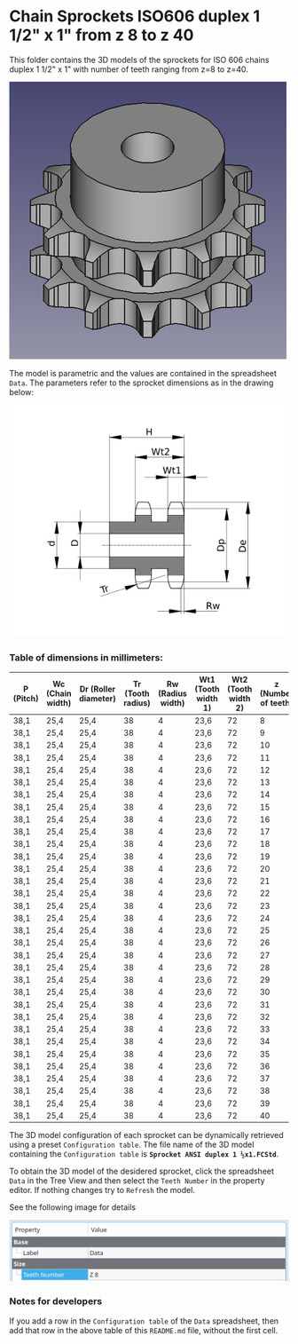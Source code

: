 # Chain Sprockets ISO606 duplex 1 1/2" x 1" from z 8 to z 40

This folder contains the 3D models of the sprockets for ISO 606 chains duplex 1 1/2" x 1" with number of teeth ranging from z=8 to z=40.

![Image](../images/duplex_screenshot.png "Sprocket Duplex")

The model is parametric and the values are contained in the spreadsheet `Data`.
The parameters refer to the sprocket dimensions as in the drawing below:

![Drawing](../images/duplex_drawing.png "Drawing")

### Table of dimensions in millimeters:

P (Pitch)|Wc (Chain width)|Dr (Roller diameter)|Tr (Tooth radius)|Rw (Radius width)|Wt1 (Tooth width 1)|Wt2 (Tooth width 2)|z (Number of teeth)|De (External Diameter)|Dp (pitch diameter)|d (Hub diameter)|D (Hole diameter)|H (Total height)
---|---|---|---|---|---|---|---|---|---|---|---|---
38,1|25,4|25,4|38|4|23,6|72|8|115|99,55|58|25|95
38,1|25,4|25,4|38|4|23,6|72|9|126,4|111,4|70|25|95
38,1|25,4|25,4|38|4|23,6|72|10|138|123,29|80|25|95
38,1|25,4|25,4|38|4|23,6|72|11|150|135,21|90|25|100
38,1|25,4|25,4|38|4|23,6|72|12|162|147,22|102|25|100
38,1|25,4|25,4|38|4|23,6|72|13|174,2|159,18|114|25|100
38,1|25,4|25,4|38|4|23,6|72|14|186,2|171,22|128|25|100
38,1|25,4|25,4|38|4|23,6|72|15|198,2|183,26|140|25|100
38,1|25,4|25,4|38|4|23,6|72|16|210,3|195,3|140|25|100
38,1|25,4|25,4|38|4|23,6|72|17|222,3|207,34|150|25|100
38,1|25,4|25,4|38|4|23,6|72|18|234,3|219,42|160|25|100
38,1|25,4|25,4|38|4|23,6|72|19|246,5|231,49|160|25|100
38,1|25,4|25,4|38|4|23,6|72|20|258,6|243,57|160|25|100
38,1|25,4|25,4|38|4|23,6|72|21|270,6|255,65|160|25|100
38,1|25,4|25,4|38|4|23,6|72|22|282,7|267,73|160|25|100
38,1|25,4|25,4|38|4|23,6|72|23|294,8|279,8|160|25|100
38,1|25,4|25,4|38|4|23,6|72|24|306,8|291,88|160|25|100
38,1|25,4|25,4|38|4|23,6|72|25|319|304|160|25|100
38,1|25,4|25,4|38|4|23,6|72|26|331|316,08|160|30|100
38,1|25,4|25,4|38|4|23,6|72|27|343,2|328,19|160|30|100
38,1|25,4|25,4|38|4|23,6|72|28|355,2|340,27|160|30|100
38,1|25,4|25,4|38|4|23,6|72|29|367,3|352,38|160|30|100
38,1|25,4|25,4|38|4|23,6|72|30|379,5|364,5|160|30|100
38,1|25,4|25,4|38|4|23,6|72|31|391,6|376,62|170|30|100
38,1|25,4|25,4|38|4|23,6|72|32|403,7|388,69|170|30|100
38,1|25,4|25,4|38|4|23,6|72|33|415,8|400,81|170|30|100
38,1|25,4|25,4|38|4|23,6|72|34|427,8|412,93|170|30|100
38,1|25,4|25,4|38|4|23,6|72|35|440|425,04|170|30|100
38,1|25,4|25,4|38|4|23,6|72|36|452|437,16|170|30|100
38,1|25,4|25,4|38|4|23,6|72|37|464,2|449,27|170|30|100
38,1|25,4|25,4|38|4|23,6|72|38|476,2|461,39|170|30|100
38,1|25,4|25,4|38|4|23,6|72|39|488,5|473,5|170|30|100
38,1|25,4|25,4|38|4|23,6|72|40|500,6|485,62|170|30|100

The 3D model configuration of each sprocket can be dynamically retrieved using a preset `Configuration table`.
The file name of the 3D model containing the `Configuration table` is **`Sprocket ANSI duplex 1 ½x1.FCStd`**.

To obtain the 3D model of the desidered sprocket, click the spreadsheet `Data` in the Tree View and then select the `Teeth Number` in the property editor. If nothing changes try to `Refresh` the model.

See the following image for details

![Drawing](../images/configuration.png)

### Notes for developers
If you add a row in the `Configuration table` of the `Data` spreadsheet, then add that row in the above table of this `README.md` file, without the first cell.
